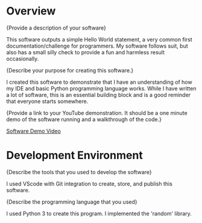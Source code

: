 # Overview



{Provide a description of your software}

This software outputs a simple Hello World statement, a very common first documentation/challenge for programmers. 
My software follows suit, but also has a small silly check to provide a fun and harmless result occasionally.

{Describe your purpose for creating this software.}

I created this software to demonstrate that I have an understanding of how my IDE and basic Python programming language works. 
While I have written a lot of software, this is an essential building block and is a good reminder that everyone starts somewhere.

{Provide a link to your YouTube demonstration.  It should be a one minute demo of the software running and a walkthrough of the code.}

[Software Demo Video](https://youtu.be/QaN35R0Gvg8)

# Development Environment

{Describe the tools that you used to develop the software}

I used VScode with Git integration to create, store, and publish this software. 

{Describe the programming language that you used}

I used Python 3 to create this program. I implemented the 'random' library.


